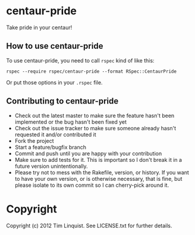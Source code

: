# centaur-pride

Take pride in your centaur!

## How to use centaur-pride

To use centaur-pride, you need to call `rspec` kind of like this:

    rspec --require rspec/centaur-pride --format RSpec::CentaurPride

Or put those options in your `.rspec` file.

## Contributing to centaur-pride

* Check out the latest master to make sure the feature hasn't been implemented or the bug hasn't been fixed yet
* Check out the issue tracker to make sure someone already hasn't requested it and/or contributed it
* Fork the project
* Start a feature/bugfix branch
* Commit and push until you are happy with your contribution
* Make sure to add tests for it. This is important so I don't break it in a future version unintentionally.
* Please try not to mess with the Rakefile, version, or history. If you want to have your own version, or is otherwise necessary, that is fine, but please isolate to its own commit so I can cherry-pick around it.

# Copyright

Copyright (c) 2012 Tim Linquist. See LICENSE.txt for further details.
